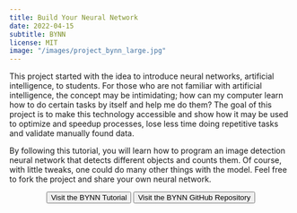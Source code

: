 ```yaml
---
title: Build Your Neural Network
date: 2022-04-15
subtitle: BYNN
license: MIT
image: "/images/project_bynn_large.jpg"
---
```


This project started with the idea to introduce neural networks, artificial intelligence, to students. For those who are not familiar with artificial intelligence, the concept may be intimidating; how can my computer learn how to do certain tasks by itself and help me do them? The goal of this project is to make this technology accessible and show how it may be used to optimize and speedup processes, lose less time doing repetitive tasks and validate manually found data.

By following this tutorial, you will learn how to program an image detection neural network that detects different objects and counts them. Of course, with little tweaks, one could do many other things with the model. Feel free to fork the project and share your own neural network.

<div style="text-align:center">
	<button class="button button--small" onclick="window.open('https://etiennecollin.com/build-your-nn','_blank')" type="button">Visit the BYNN Tutorial</button>
	<button class="button button--small" onclick="window.open('https://github.com/etiennecollin/build-your-nn','_blank')" type="button">Visit the BYNN GitHub Repository</button>
</div>
